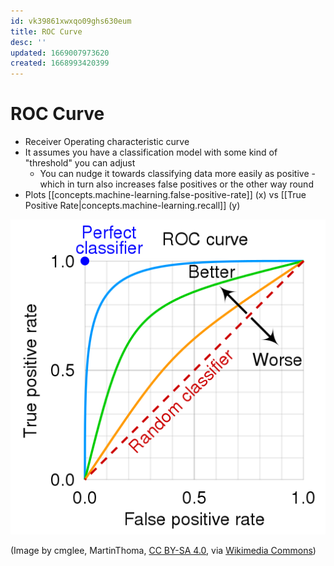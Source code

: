 ```yaml
---
id: vk39861xwxqo09ghs630eum
title: ROC Curve
desc: ''
updated: 1669007973620
created: 1668993420399
---
```

# ROC Curve
- Receiver Operating characteristic curve
- It assumes you have a classification model with some kind of "threshold" you can adjust
  - You can nudge it towards classifying data more easily as positive - which in turn also increases false positives
    or the other way round
- Plots [[concepts.machine-learning.false-positive-rate]] (x) vs
  [[True Positive Rate|concepts.machine-learning.recall]] (y)

![](assets/images/roc-curve.png)

(Image by cmglee, MartinThoma, [CC BY-SA 4.0](https://creativecommons.org/licenses/by-sa/4.0), via
[Wikimedia Commons](https://commons.wikimedia.org/wiki/File:Roc_curve.svg))
